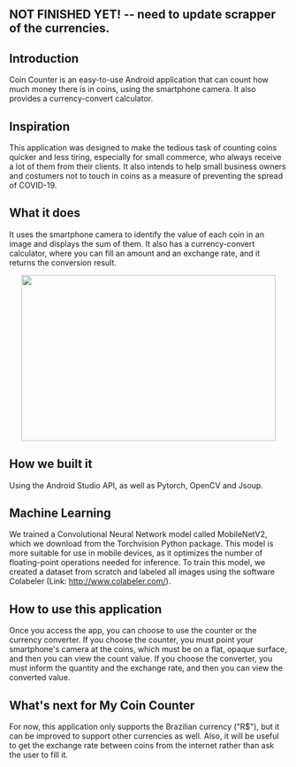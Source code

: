 ## NOT FINISHED YET! -- need to update scrapper of the currencies. 

## Introduction

Coin Counter is an easy-to-use Android application that can count how much money there is in coins, using the smartphone camera. It also provides a currency-convert calculator.

## Inspiration

This application was designed to make the tedious task of counting coins quicker and less tiring, especially for small commerce, who always receive a lot of them from their clients.  It also intends to help small business owners and costumers not to touch in coins as a measure of preventing the spread of COVID-19.

## What it does

It uses the smartphone camera to identify the value of each coin in an image and displays the sum of them. It also has a currency-convert calculator, where you can fill an amount and an exchange rate, and it returns the conversion result.

<p align="center">
  <img width="460" height="300" src="https://github.com/Arcangis/CoinCounter/blob/images/result.jpeg?raw=true">
</p>

## How we built it

Using the Android Studio API, as well as Pytorch, OpenCV and Jsoup.

## Machine Learning

We trained a Convolutional Neural Network model called MobileNetV2, which we download from the Torchvision Python package. This model is more suitable for use in mobile devices, as it optimizes the number of floating-point operations needed for inference. 
To train this model, we created a dataset from scratch and labeled all images using the software Colabeler (Link: http://www.colabeler.com/).

## How to use this application

Once you access the app, you can choose to use the counter or the currency converter.
If you choose the counter, you must point your smartphone's camera at the coins, which must be on a flat, opaque surface, and then you can view the count value.
If you choose the converter, you must inform the quantity and the exchange rate, and then you can view the converted value.  

## What's next for My Coin Counter

For now, this application only supports the Brazilian currency ("R$"), but it can be improved to support other currencies as well. Also, it will be useful to get the exchange rate between coins from the internet rather than ask the user to fill it.

